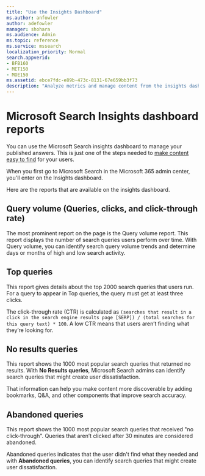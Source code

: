 ```yaml
---
title: "Use the Insights Dashboard"
ms.author: anfowler
author: adefowler
manager: shohara
ms.audience: Admin
ms.topic: reference
ms.service: mssearch
localization_priority: Normal
search.appverid:
- BFB160
- MET150
- MOE150
ms.assetid: ebce7fdc-e89b-473c-8131-67e659bb3f73
description: "Analyze metrics and manage content from the insights dashboard in Microsoft Search"
---
```


# Microsoft Search Insights dashboard reports

You can use the Microsoft Search insights dashboard to manage your published answers. This is just one of the steps needed to [make content easy to find](make-content-easy-to-find.md) for your users.

When you first go to Microsoft Search in the Microsoft 365 admin center, you'll enter on the Insights dashboard. 

Here are the reports that are available on the insights dashboard.

## Query volume (Queries, clicks, and click-through rate)

The most prominent report on the page is the Query volume report. This report displays the number of search queries users perform over time. With Query volume, you can identify search query volume trends and determine days or months of high and low search activity.

## Top queries

This report gives details about the top 2000 search queries that users run. For a query to appear in Top queries, the query must get at least three clicks. 

The click-through rate (CTR) is calculated as `(searches that result in a click in the search engine results page [SERP]) / (total searches for this query text) * 100`. A low CTR means that users aren’t finding what they’re looking for.

## No results queries

This report shows the 1000 most popular search queries that returned no results. With **No Results queries**, Microsoft Search admins can identify search queries that might create user dissatisfaction.

That information can help you make content more discoverable by adding bookmarks, Q&A, and other components that improve search accuracy.

## Abandoned queries
This report shows the 1000 most popular search queries that received "no click-through". Queries that aren’t clicked after 30 minutes are considered abandoned.

Abandoned queries indicates that the user didn't find what they needed and with **Abandoned queries**, you can identify search queries that might create user dissatisfaction.

